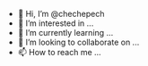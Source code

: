- 👋 Hi, I’m @chechepech
- 👀 I’m interested in ...
- 🌱 I’m currently learning ...
- 💞️ I’m looking to collaborate on ...
- 📫 How to reach me ...

<!---
chechepech/chechepech is a ✨ special ✨ repository because its `README.md` (this file) appears on your GitHub profile.
You can click the Preview link to take a look at your changes.
--->
